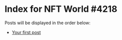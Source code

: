 # Index for NFT World #4218
Posts will be displayed in the order below:

- [Your first post](./001-first.md)

